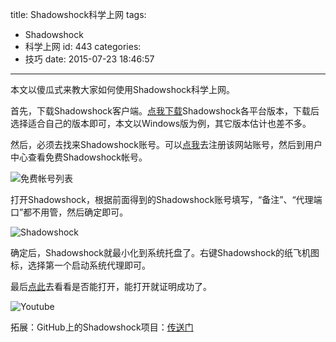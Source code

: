 title: Shadowshock科学上网
tags:
  - Shadowshock
  - 科学上网
id: 443
categories:
  - 技巧
date: 2015-07-23 18:46:57
---

本文以傻瓜式来教大家如何使用Shadowshock科学上网。<!--more-->


首先，下载Shadowshock客户端。[点我下载](http://pan.baidu.com/s/1gdCluYv)Shadowshock各平台版本，下载后选择适合自己的版本即可，本文以Windows版为例，其它版本估计也差不多。


然后，必须去找来Shadowshock账号。可以[点我](http://www.ss-link.com)去注册该网站账号，然后到用户中心查看免费Shadowshock帐号。


![免费帐号列表](http://7xi6qe.com1.z0.glb.clouddn.com/2015/07/23/截图20150723180810.jpg)


打开Shadowshock，根据前面得到的Shadowshock账号填写，“备注”、“代理端口”都不用管，然后确定即可。


![Shadowshock](http://7xi6qe.com1.z0.glb.clouddn.com/2015/07/23/截图20150723180937.jpg)


确定后，Shadowshock就最小化到系统托盘了。右键Shadowshock的纸飞机图标，选择第一个启动系统代理即可。


最后[点此](https://www.youtube.com/)去看看是否能打开，能打开就证明成功了。


![Youtube](http://7xi6qe.com1.z0.glb.clouddn.com/2015/07/23/截图20150723181117.jpg)

拓展：GitHub上的Shadowshock项目：[传送门](https://github.com/shadowsocks/shadowsocks)